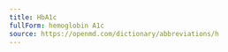 ```yaml
---
title: HbA1c
fullForm: hemoglobin A1c
source: https://openmd.com/dictionary/abbreviations/h
---
```

